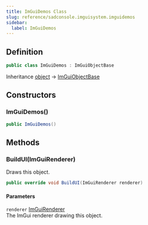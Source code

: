 ```yaml
---
title: ImGuiDemos Class
slug: reference/sadconsole.imguisystem.imguidemos
sidebar:
  label: ImGuiDemos
---
```

## Definition

```csharp title="C#"
public class ImGuiDemos : ImGuiObjectBase
```

Inheritance [object](https://learn.microsoft.com/dotnet/api/system.object/) → [ImGuiObjectBase](../sadconsole.imguisystem.imguiobjectbase/)

## Constructors

### ImGuiDemos()

```csharp title="C#"
public ImGuiDemos()
```


## Methods

### BuildUI(ImGuiRenderer)

Draws this object.

```csharp title="C#"
public override void BuildUI(ImGuiRenderer renderer)
```

#### Parameters

`renderer` [ImGuiRenderer](../sadconsole.imguisystem.imguirenderer/)  
The ImGui renderer drawing this object.